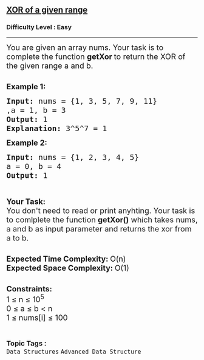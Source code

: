 <h2><a href="https://practice.geeksforgeeks.org/problems/xor-of-a-given-range/1?page=1&category=Advanced%20Data%20Structure,Pattern%20Searching&difficulty=Easy&sortBy=submissions">XOR of a given range</a></h2><h3>Difficulty Level : Easy</h3><hr><div class="problems_problem_content__Xm_eO"><p><span style="font-size: 20px;">You are given an array nums. Your task is to complete the function&nbsp;<strong>getXor&nbsp;</strong>to return the XOR of the given range a and b.</span><br>&nbsp;</p>
<p><span style="font-size: 20px;"><strong>Example 1:</strong></span></p>
<pre><span style="font-size: 20px;"><strong>Input: </strong>nums = {1, 3, 5, 7, 9, 11}
,a = 1, b = 3
<strong>Output: </strong>1
<strong>Explanation: </strong>3^5^7 = 1</span>
</pre>
<p><span style="font-size: 20px;"><strong>Example 2:</strong></span></p>
<pre><span style="font-size: 20px;"><strong>Input: </strong>nums = {1, 2, 3, 4, 5}
a = 0, b = 4
<strong>Output: </strong>1</span>
</pre>
<p>&nbsp;</p>
<p><span style="font-size: 20px;"><strong>Your Task:</strong><br>You don't need to read or print anyhting. Your task is to comlplete the function&nbsp;<strong>getXor()</strong>&nbsp;which takes nums, a and b as input parameter and returns the xor from a to b.</span><br>&nbsp;</p>
<p><span style="font-size: 20px;"><strong>Expected Time Complexity:&nbsp;</strong>O(n)<br><strong>Expected Space Complexity:&nbsp;</strong>O(1)</span><br>&nbsp;</p>
<p><span style="font-size: 20px;"><strong>Constraints:</strong><br>1 ≤ n ≤ 10<sup>5</sup><br>0 ≤ a ≤ b &lt;&nbsp;n<br>1 ≤ nums[i] ≤ 100</span></p></div><br><p><span style=font-size:18px><strong>Topic Tags : </strong><br><code>Data Structures</code>&nbsp;<code>Advanced Data Structure</code>&nbsp;